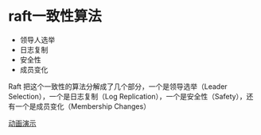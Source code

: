 # raft一致性算法

- 领导人选举
- 日志复制
- 安全性
- 成员变化

Raft 把这个一致性的算法分解成了几个部分，一个是领导选举（Leader Selection），一个是日志复制（Log Replication），一个是安全性（Safety），还有一个是成员变化（Membership Changes）


[动画演示](http://thesecretlivesofdata.com/raft/)